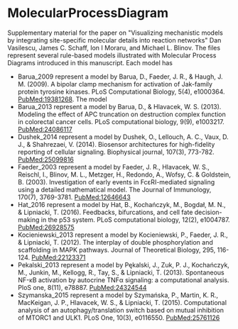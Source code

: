 # MolecularProcessDiagram

Supplementary material for the paper on "Visualizing mechanistic models by integrating site-specific molecular details into reaction networks"
Dan Vasilescu, James C. Schaff, Ion I Moraru, and Michael L. Blinov. The files represent several rule-based models illustrated with Molecular Process Diagrams introduced in this manuscript. Each model has 

- Barua_2009 represent a model by Barua, D., Faeder, J. R., & Haugh, J. M. (2009). A bipolar clamp mechanism for activation of Jak-family protein tyrosine kinases. PLoS Computational Biology, 5(4), e1000364. [PubMed:19381268](https://pubmed.ncbi.nlm.nih.gov/19381268/). The model 
- Barua_2013 represent a model by Barua, D., & Hlavacek, W. S. (2013). Modeling the effect of APC truncation on destruction complex function in colorectal cancer cells. PLoS computational biology, 9(9), e1003217. [PubMed:24086117](https://pubmed.ncbi.nlm.nih.gov/24086117/)
- Dushek_2014 represent a model by Dushek, O., Lellouch, A. C., Vaux, D. J., & Shahrezaei, V. (2014). Biosensor architectures for high-fidelity reporting of cellular signaling. Biophysical journal, 107(3), 773-782. [PubMed:25099816](https://pubmed.ncbi.nlm.nih.gov/25099816/)
- Faeder_2003 represent a model by Faeder, J. R., Hlavacek, W. S., Reischl, I., Blinov, M. L., Metzger, H., Redondo, A., Wofsy, C. & Goldstein, B. (2003). Investigation of early events in FcεRI-mediated signaling using a detailed mathematical model. The Journal of Immunology, 170(7), 3769-3781. [PubMed:12646643](https://pubmed.ncbi.nlm.nih.gov/12646643/)
- Hat_2016 represent a model by Hat, B., Kochańczyk, M., Bogdał, M. N., & Lipniacki, T. (2016). Feedbacks, bifurcations, and cell fate decision-making in the p53 system. PLoS computational biology, 12(2), e1004787. [PubMed:26928575](https://pubmed.ncbi.nlm.nih.gov/26928575/)
- Kocieniewski_2013 represent a model by Kocieniewski, P., Faeder, J. R., & Lipniacki, T. (2012). The interplay of double phosphorylation and scaffolding in MAPK pathways. Journal of Theoretical Biology, 295, 116-124. [PubMed:22123371](https://pubmed.ncbi.nlm.nih.gov/22123371/)
- Pekalski_2013 represent a model by Pękalski, J., Zuk, P. J., Kochańczyk, M., Junkin, M., Kellogg, R., Tay, S., & Lipniacki, T. (2013). Spontaneous NF-κB activation by autocrine TNFα signaling: a computational analysis. PloS one, 8(11), e78887. [PubMed:24324544](https://pubmed.ncbi.nlm.nih.gov/24324544/)
- Szymanska_2015 represent a model by Szymańska, P., Martin, K. R., MacKeigan, J. P., Hlavacek, W. S., & Lipniacki, T. (2015). Computational analysis of an autophagy/translation switch based on mutual inhibition of MTORC1 and ULK1. PLoS One, 10(3), e0116550. [PubMed:25761126](https://pubmed.ncbi.nlm.nih.gov/25761126/)
